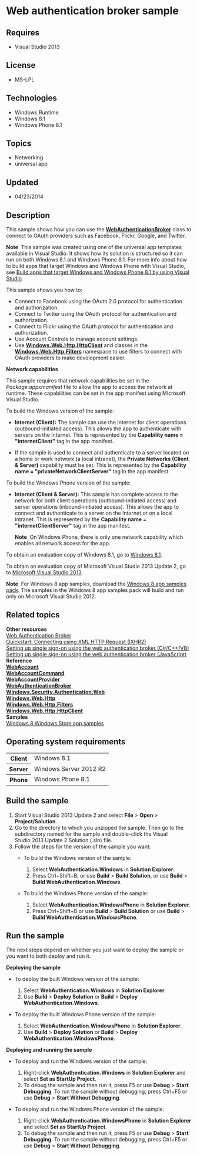 # Web authentication broker sample
## Requires
- Visual Studio 2013
## License
- MS-LPL
## Technologies
- Windows Runtime
- Windows 8.1
- Windows Phone 8.1
## Topics
- Networking
- universal app
## Updated
- 04/23/2014
## Description

<div id="mainSection">
<p>This sample shows how you can use the <a href="http://msdn.microsoft.com/library/windows/apps/br227025">
<b>WebAuthenticationBroker</b></a> class to connect to OAuth providers such as Facebook, Flickr, Google, and Twitter.
</p>
<p class="note"><b>Note</b>&nbsp;&nbsp;This sample was created using one of the universal app templates available in Visual Studio. It shows how its solution is structured so it can run on both Windows&nbsp;8.1 and Windows Phone 8.1. For more info about how to build apps
 that target Windows and Windows Phone with Visual Studio, see <a href="http://msdn.microsoft.com/library/windows/apps/dn609832">
Build apps that target Windows and Windows Phone 8.1 by using Visual Studio</a>.</p>
<p>This sample shows you how to:</p>
<ul>
<li>Connect to Facebook using the OAuth 2.0 protocol for authentication and authorization.
</li><li>Connect to Twitter using the OAuth protocol for authentication and authorization.
</li><li>Connect to Flickr using the OAuth protocol for authentication and authorization.
</li><li>Use Account Controls to manage account settings. </li><li>Use <a href="http://msdn.microsoft.com/library/windows/apps/dn298639"><b>Windows.Web.Http.HttpClient</b></a> and classes in the
<a href="http://msdn.microsoft.com/library/windows/apps/dn298623"><b>Windows.Web.Http.Filters</b></a> namespace to use filters to connect with OAuth providers to make development easier.
</li></ul>
<p></p>
<p><b>Network capabilities</b></p>
<p>This sample requires that network capabilities be set in the <i>Package.appxmanifest</i> file to allow the app to access the network at runtime. These capabilities can be set in the app manifest using Microsoft Visual Studio.
</p>
<p>To build the Windows version of the sample:</p>
<ul>
<li>
<p><b>Internet (Client):</b> The sample can use the Internet for client operations (outbound-initiated access). This allows the app to authenticate with servers on the Internet. This is represented by the
<b>Capability name = &quot;internetClient&quot;</b> tag in the app manifest. </p>
</li><li>
<p>If the sample is used to connect and authenticate to a server located on a home or work network (a local intranet), the
<b>Private Networks (Client &amp; Server)</b> capability must be set. This is represented by the
<b>Capability name = &quot;privateNetworkClientServer&quot;</b> tag in the app manifest. </p>
</li></ul>
<p>To build the Windows Phone version of the sample:</p>
<ul>
<li>
<p><b>Internet (Client &amp; Server):</b> This sample has complete access to the network for both client operations (outbound-initiated access) and server operations (inbound-initiated access). This allows the app to connect and authenticate to a server on
 the Internet or on a local intranet. This is represented by the <b>Capability name = &quot;internetClientServer&quot;</b> tag in the app manifest.
</p>
<p class="note"><b>Note</b>&nbsp;&nbsp;On Windows Phone, there is only one network capability which enables all network access for the app.</p>
<p></p>
</li></ul>
<p></p>
<p>To obtain an evaluation copy of Windows&nbsp;8.1, go to <a href="http://go.microsoft.com/fwlink/p/?linkid=301696">
Windows&nbsp;8.1</a>.</p>
<p>To obtain an evaluation copy of Microsoft Visual Studio&nbsp;2013 Update&nbsp;2, go to <a href="http://go.microsoft.com/fwlink/p/?linkid=301697">
Microsoft Visual Studio&nbsp;2013</a>.</p>
<p></p>
<p class="note"><b>Note</b>&nbsp;&nbsp;For Windows&nbsp;8 app samples, download the <a href="http://go.microsoft.com/fwlink/p/?LinkId=301698">
Windows&nbsp;8 app samples pack</a>. The samples in the Windows&nbsp;8 app samples pack will build and run only on Microsoft Visual Studio&nbsp;2012.</p>
<p></p>
<h2><a id="related_topics"></a>Related topics</h2>
<dl><dt><b>Other resources</b> </dt><dt><a href="http://msdn.microsoft.com/library/windows/apps/">Web Authentication Broker</a>
</dt><dt><a href="http://msdn.microsoft.com/library/windows/apps/hh770550">Quickstart: Connecting using XML HTTP Request (IXHR2)</a>
</dt><dt><a href="http://msdn.microsoft.com/library/windows/apps/hh465283">Setting up single sign-on using the web authentication broker (C#/C&#43;&#43;/VB)</a>
</dt><dt><a href="http://msdn.microsoft.com/library/windows/apps/hh465281">Setting up single sign-on using the web authentication broker (JavaScript)</a>
</dt><dt><b>Reference</b> </dt><dt><a href="http://msdn.microsoft.com/library/windows/apps/dn279122"><b>WebAccount</b></a>
</dt><dt><a href="http://msdn.microsoft.com/library/windows/apps/dn298413"><b>WebAccountCommand</b></a>
</dt><dt><a href="http://msdn.microsoft.com/library/windows/apps/dn279123"><b>WebAccountProvider</b></a>
</dt><dt><a href="http://msdn.microsoft.com/library/windows/apps/br227025"><b>WebAuthenticationBroker</b></a>
</dt><dt><a href="http://msdn.microsoft.com/library/windows/apps/br227044"><b>Windows.Security.Authentication.Web</b></a>
</dt><dt><a href="http://msdn.microsoft.com/library/windows/apps/dn279692"><b>Windows.Web.Http</b></a>
</dt><dt><a href="http://msdn.microsoft.com/library/windows/apps/dn298623"><b>Windows.Web.Http.Filters</b></a>
</dt><dt><a href="http://msdn.microsoft.com/library/windows/apps/dn298639"><b>Windows.Web.Http.HttpClient</b></a>
</dt><dt><b>Samples</b> </dt><dt><a href="http://go.microsoft.com/fwlink/p/?LinkID=227694">Windows 8 Windows Store app samples</a>
</dt></dl>
<h2>Operating system requirements</h2>
<table>
<tbody>
<tr>
<th>Client</th>
<td><dt>Windows&nbsp;8.1 </dt></td>
</tr>
<tr>
<th>Server</th>
<td><dt>Windows Server&nbsp;2012&nbsp;R2 </dt></td>
</tr>
<tr>
<th>Phone</th>
<td><dt>Windows Phone 8.1 </dt></td>
</tr>
</tbody>
</table>
<h2>Build the sample</h2>
<p></p>
<ol>
<li>Start Visual Studio&nbsp;2013 Update&nbsp;2 and select <b>File</b> &gt; <b>Open</b> &gt;
<b>Project/Solution</b>. </li><li>Go to the directory to which you unzipped the sample. Then go to the subdirectory named for the sample and double-click the Visual Studio&nbsp;2013 Update&nbsp;2 Solution (.sln) file.
</li><li>Follow the steps for the version of the sample you want:
<ul>
<li>
<p>To build the Windows version of the sample:</p>
<ol>
<li>Select <b>WebAuthentication.Windows</b> in <b>Solution Explorer</b>. </li><li>Press Ctrl&#43;Shift&#43;B, or use <b>Build</b> &gt; <b>Build Solution</b>, or use <b>
Build</b> &gt; <b>Build WebAuthentication.Windows</b>. </li></ol>
</li><li>
<p>To build the Windows Phone version of the sample:</p>
<ol>
<li>Select <b>WebAuthentication.WindowsPhone</b> in <b>Solution Explorer</b>. </li><li>Press Ctrl&#43;Shift&#43;B or use <b>Build</b> &gt; <b>Build Solution</b> or use <b>Build</b> &gt;
<b>Build WebAuthentication.WindowsPhone</b>. </li></ol>
</li></ul>
</li></ol>
<p></p>
<h2>Run the sample</h2>
<p>The next steps depend on whether you just want to deploy the sample or you want to both deploy and run it.</p>
<p><b>Deploying the sample</b></p>
<ul>
<li>
<p>To deploy the built Windows version of the sample:</p>
<ol>
<li>Select <b>WebAuthentication.Windows</b> in <b>Solution Explorer</b>. </li><li>Use <b>Build</b> &gt; <b>Deploy Solution</b> or <b>Build</b> &gt; <b>Deploy WebAuthentication.Windows</b>.
</li></ol>
</li><li>
<p>To deploy the built Windows Phone version of the sample:</p>
<ol>
<li>Select <b>WebAuthentication.WindowsPhone</b> in <b>Solution Explorer</b>. </li><li>Use <b>Build</b> &gt; <b>Deploy Solution</b> or <b>Build</b> &gt; <b>Deploy WebAuthentication.WindowsPhone</b>.
</li></ol>
</li></ul>
<p><b>Deploying and running the sample</b></p>
<ul>
<li>
<p>To deploy and run the Windows version of the sample:</p>
<ol>
<li>Right-click <b>WebAuthentication.Windows</b> in <b>Solution Explorer</b> and select
<b>Set as StartUp Project</b>. </li><li>To debug the sample and then run it, press F5 or use <b>Debug</b> &gt; <b>Start Debugging</b>. To run the sample without debugging, press Ctrl&#43;F5 or use
<b>Debug</b> &gt; <b>Start Without Debugging</b>. </li></ol>
</li><li>
<p>To deploy and run the Windows Phone version of the sample:</p>
<ol>
<li>Right-click <b>WebAuthentication.WindowsPhone</b> in <b>Solution Explorer</b> and select
<b>Set as StartUp Project</b>. </li><li>To debug the sample and then run it, press F5 or use <b>Debug</b> &gt; <b>Start Debugging</b>. To run the sample without debugging, press Ctrl&#43;F5 or use
<b>Debug</b> &gt; <b>Start Without Debugging</b>. </li></ol>
</li></ul>
</div>
